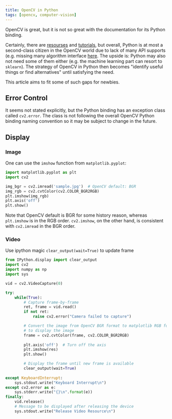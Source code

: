 ```yaml
---
title: OpenCV in Python
tags: [opencv, computer-vision]
---
```


OpenCV is great, but it is not so great with the documentation for its Python binding.

Certainly, there are [resourses](http://docs.opencv.org/3.0-beta/modules/refman.html) and
[tutorials](http://docs.opencv.org/3.0-beta/doc/py_tutorials/py_tutorials.html), 
but overall, Python is at most a second-class citizen in the OpenCV world 
due to lack of many API supports (e.g. missing many algorithm interface [here](http://docs.opencv.org/3.0-beta/modules/features2d/doc/feature_detection_and_description.html).
The upside is: Python may also not need some of them either (e.g. the machine learning part can resort to `sklearn`).
The strategy of OpenCV in Python then becomes "identify useful things or find alternatives" until satisfying the need.

This article aims to fit some of such gaps for newbies.

## Error Control

It seems not stated explicitly, but the Python binding has an exception class called `cv2.error`.
The class is not following the overall OpenCV Python binding naming convention so it may be subject to change in the future.

## Display

### Image

One can use the `imshow` function from `matplotlib.pyplot`: 

```python
import matplotlib.pyplot as plt
import cv2

img_bgr = cv2.imread('sample.jpg')  # OpenCV default: BGR
img_rgb = cv2.cvtColor(cv2.COLOR_BGR2RGB)
plt.imshow(img_rgb)
plt.axis('off')
plt.show()
```

Note that OpenCV default is BGR for some history reason, whereas `plt.imshow` is in the RGB order.
`cv2.imshow`, on the other hand, is consistent with `cv2.imread` in the BGR order.


### Video

Use ipython magic `clear_output(wait=True)` to update frame

```python
from IPython.display import clear_output
import cv2
import numpy as np
import sys

vid = cv2.VideoCapture(0)

try:
    while(True):
        # Capture frame-by-frame
        ret, frame = vid.read()
        if not ret:
            raise cv2.error("Camera failed to capture")

        # Convert the image from OpenCV BGR format to matplotlib RGB format
        # to display the image
        frame = cv2.cvtColor(frame, cv2.COLOR_BGR2RGB)
        
        plt.axis('off')  # Turn off the axis
        plt.imshow(res)
        plt.show()

        # Display the frame until new frame is available
        clear_output(wait=True)
        
except KeyboardInterrupt:
    sys.stdout.write("Keyboard Interrupt\n")
except cv2.error as e:
    sys.stderr.write("{}\n".format(e))
finally:
    vid.release()
    # Message to be displayed after releasing the device
    sys.stdout.write("Release Video Resource\n")

```

